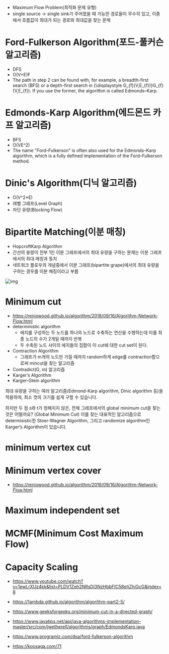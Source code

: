 

- Maximum Flow Problem(최적화 문제 유형)
- single source -> single sink가 주어졌을 때 가능한 경로들이 무수히 있고, 
  이중에서 흐름값이 최대가 되는 경로와 최대값을 찾는 문제


# Ford-Fulkerson Algorithm(포드-풀커슨 알고리즘)
- DFS
- O(V+E)F
- The path in step 2 can be found with, 
  for example, a breadth-first search (BFS) or a depth-first search in 
  {\displaystyle G_{f}(V,E_{f})}G_{f}(V,E_{f}). 
  If you use the former, the algorithm is called Edmonds–Karp.



# Edmonds-Karp Algorithm(에드몬드 카프 알고리즘)
- BFS
- O(VE^2)
- The name "Ford–Fulkerson" is often also used for the Edmonds–Karp algorithm, 
  which is a fully defined implementation of the Ford–Fulkerson method.



# Dinic's Algorithm(디닉 알고리즘)
-  O(V^2*E)
- 레벨 그래프(Level Graph)
- 차단 유량(Blocking Flow)



# Bipartite Matching(이분 매칭)
- HopcroftKarp Algorithm
- 간선의 용량이 전부 1인 이분 그래프에서의 최대 유량을 구하는 문제는 이분 그래프에서의 최대 매칭과 동치
- 네트워크 플로우의 개념중에서 이분 그래프(bipartite grape)에서의 최대 유량을 구하는 경우를 이분 매칭이라고 부릅

![img](https://www.geeksforgeeks.org/wp-content/uploads/maximum_matching1.png)





# Minimum cut
- https://reniowood.github.io/algorithm/2018/09/16/Algorithm-Network-Flow.html
- deterministic algorithm
  - 에지를 구성하는 두 노드를 하나의 노드로 수축하는 연산을 수행하는데 이를 최종 노드의 수가 2개일 때까지 반복
  - 두 수축된 노드 사이의 에지들의 집합이 이 cut에 대한 cut set이 된다.
- Contraction Algorithm
  - 그래프가 m개의 노드만 가질 때까지 random하게 edge를 contraction함으로써 mincut을 찾는 알고리즘
- Contradict(G, m) 알고리즘
- Karger’s Algorithm
- Karger–Stein algorithm

최대 유량을 구하는 여러 알고리즘(Edmond-Karp algorithm, Dinic algorithm 등)을 적용하여, 
최소 컷의 크기를 쉽게 구할 수 있습니다.

하지만 두 점 s와 t가 정해지지 않은, 전체 그래프에서의 global minimum cut을 찾는 것은 어떨까요? 
(Global Minimum Cut)
이를 찾는 대표적인 알고리즘으로 determisistic한 Stoer-Wagner Algorithm, 
그리고 randomize algorithm인 Karger’s Algorithm이 있습니다.

# minimum vertex cut

# Minimum vertex cover
- https://reniowood.github.io/algorithm/2018/09/16/Algorithm-Network-Flow.html

# Maximum independent set

# MCMF(Minimum Cost Maximum Flow)

# Capacity Scaling
- https://www.youtube.com/watch?v=1ewLrXUz4kk&list=PLDV1Zeh2NRsDj3NzHbbFIC58etjZhiGcG&index=8


- https://1ambda.github.io/algorithm/algorithm-part2-5/
- https://www.geeksforgeeks.org/minimum-cut-in-a-directed-graph/
- https://www.javatips.net/api/java-algorithms-implementation-master/src/com/jwetherell/algorithms/graph/EdmondsKarp.java
- https://www.programiz.com/dsa/ford-fulkerson-algorithm
- https://koosaga.com/71